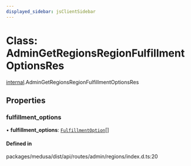 ```yaml
---
displayed_sidebar: jsClientSidebar
---
```


# Class: AdminGetRegionsRegionFulfillmentOptionsRes

[internal](../modules/internal.md).AdminGetRegionsRegionFulfillmentOptionsRes

## Properties

### fulfillment\_options

• **fulfillment\_options**: [`FulfillmentOption`](internal.FulfillmentOption.md)[]

#### Defined in

packages/medusa/dist/api/routes/admin/regions/index.d.ts:20
